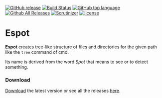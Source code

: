[![GitHub release](https://img.shields.io/github/release/mahozad/espot.svg)](https://github.com/mahozad/espot/releases)
[![Build Status](https://scrutinizer-ci.com/g/mahozad/espot/badges/build.png?b=master)](https://scrutinizer-ci.com/g/mahozad/espot/build-status/master)
[![GitHub top language](https://img.shields.io/github/languages/top/mahozad/espot.svg)]()
[![Github All Releases](https://img.shields.io/github/downloads/mahozad/espot/total.svg)](https://github.com/mahozad/espot/releases)
[![Scrutinizer](https://img.shields.io/scrutinizer/g/mahozad/espot.svg)](https://scrutinizer-ci.com/g/mahozad/espot/)
[![license](https://img.shields.io/github/license/mahozad/espot.svg)](https://www.apache.org/licenses/LICENSE-2.0.html)
# Espot
**Espot** creates tree-like structure of files and directories for the given path like the `tree` command of cmd.

Its name is derived from the word *Spot* that means to see or to detect something.
### Download
[Download](https://github.com/mahozad/espot/releases/download/v1.0/Espot.zip) the latest version or see all the releases [here](https://github.com/mahozad/espot/releases).
